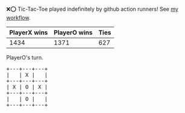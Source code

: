 :x::o: Tic-Tac-Toe played indefinitely by github action runners! See [my workflow](.github/workflows/play.yaml).

|PlayerX wins|PlayerO wins|Ties|
|-|-|-|
|1434|1371|627|

PlayerO's turn.

<pre>
+---+---+---+
|   | X |   |
+---+---+---+
| X | O | X |
+---+---+---+
|   | O |   |
+---+---+---+
</pre>